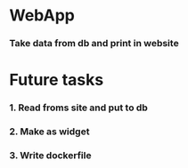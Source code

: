 # WebApp
### Take data from db and print in website
# Future tasks
### 1. Read froms site and put to db
### 2. Make as widget
### 3. Write dockerfile

